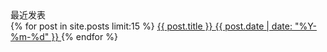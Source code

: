<div class="card">
    <div class="card-header">最近发表</div>
    <div class="list-group list-group-flush">
        {% for post in site.posts limit:15 %}
        <a class="list-group-item list-group-item-action" href="{{post.url}}">
            {{ post.title }}
            <span class="tag tag-default">{{ post.date | date: "%Y-%m-%d" }}</span>
        </a>
        {% endfor %}
    </div>
</div>